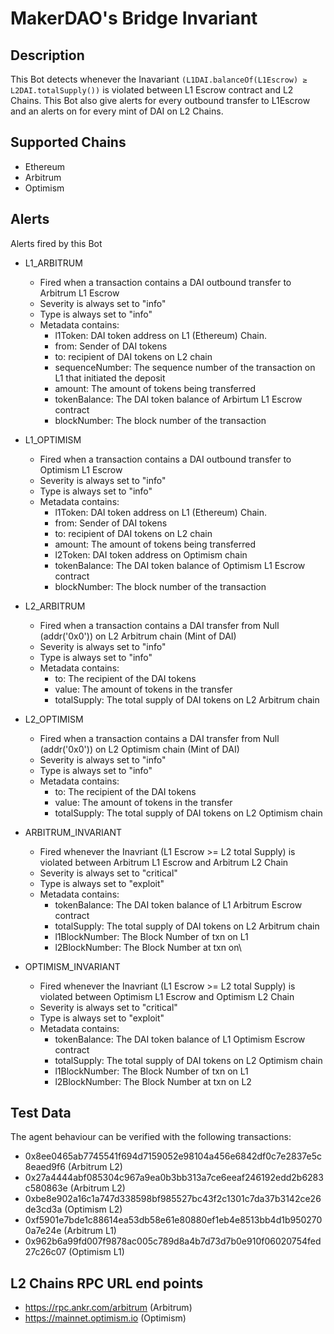 # MakerDAO's Bridge Invariant

## Description

This Bot detects whenever the Inavariant `(L1DAI.balanceOf(L1Escrow) ≥ L2DAI.totalSupply())` is violated between L1 Escrow contract and L2 Chains. This Bot also give alerts for every outbound transfer to L1Escrow and an alerts on for every mint of DAI on L2 Chains.

## Supported Chains

- Ethereum
- Arbitrum
- Optimism

## Alerts

Alerts fired by this Bot

- L1_ARBITRUM

  - Fired when a transaction contains a DAI outbound transfer to Arbitrum L1 Escrow
  - Severity is always set to "info"
  - Type is always set to "info"
  - Metadata contains:
    - l1Token: DAI token address on L1 (Ethereum) Chain.
    - from: Sender of DAI tokens
    - to: recipient of DAI tokens on L2 chain
    - sequenceNumber: The sequence number of the transaction on L1 that initiated the deposit
    - amount: The amount of tokens being transferred
    - tokenBalance: The DAI token balance of Arbirtum L1 Escrow contract
    - blockNumber: The block number of the transaction

- L1_OPTIMISM

  - Fired when a transaction contains a DAI outbound transfer to Optimism L1 Escrow
  - Severity is always set to "info"
  - Type is always set to "info"
  - Metadata contains:
    - l1Token: DAI token address on L1 (Ethereum) Chain.
    - from: Sender of DAI tokens
    - to: recipient of DAI tokens on L2 chain
    - amount: The amount of tokens being transferred
    - l2Token: DAI token address on Optimism chain
    - tokenBalance: The DAI token balance of Optimism L1 Escrow contract
    - blockNumber: The block number of the transaction

- L2_ARBITRUM

  - Fired when a transaction contains a DAI transfer from Null (addr('0x0')) on L2 Arbitrum chain (Mint of DAI)
  - Severity is always set to "info"
  - Type is always set to "info"
  - Metadata contains:
    - to: The recipient of the DAI tokens
    - value: The amount of tokens in the transfer
    - totalSupply: The total supply of DAI tokens on L2 Arbitrum chain

- L2_OPTIMISM

  - Fired when a transaction contains a DAI transfer from Null (addr('0x0')) on L2 Optimism chain (Mint of DAI)
  - Severity is always set to "info"
  - Type is always set to "info"
  - Metadata contains:
    - to: The recipient of the DAI tokens
    - value: The amount of tokens in the transfer
    - totalSupply: The total supply of DAI tokens on L2 Optimism chain

- ARBITRUM_INVARIANT

  - Fired whenever the Inavriant (L1 Escrow >= L2 total Supply) is violated between Arbitrum L1 Escrow and Arbitrum L2 Chain
  - Severity is always set to "critical"
  - Type is always set to "exploit"
  - Metadata contains:
    - tokenBalance: The DAI token balance of L1 Arbitrum Escrow contract
    - totalSupply: The total supply of DAI tokens on L2 Arbitrum chain
    - l1BlockNumber: The Block Number of txn on L1
    - l2BlockNumber: The Block Number at txn on\

- OPTIMISM_INVARIANT

  - Fired whenever the Inavriant (L1 Escrow >= L2 total Supply) is violated between Optimism L1 Escrow and Optimism L2 Chain
  - Severity is always set to "critical"
  - Type is always set to "exploit"
  - Metadata contains:
    - tokenBalance: The DAI token balance of L1 Optimism Escrow contract
    - totalSupply: The total supply of DAI tokens on L2 Optimism chain
    - l1BlockNumber: The Block Number of txn on L1
    - l2BlockNumber: The Block Number at txn on L2

## Test Data

The agent behaviour can be verified with the following transactions:

- 0x8ee0465ab7745541f694d7159052e98104a456e6842df0c7e2837e5c8eaed9f6 (Arbitrum L2)
- 0x27a4444abf085304c967a9ea0b3bb313a7ce6eeaf246192edd2b6283c580863e (Arbitrum L2)
- 0xbe8e902a16c1a747d338598bf985527bc43f2c1301c7da37b3142ce26de3cd3a (Optimism L2)
- 0xf5901e7bde1c88614ea53db58e61e80880ef1eb4e8513bb4d1b9502700a7e24e (Arbitrum L1)
- 0x962b6a99fd007f9878ac005c789d8a4b7d73d7b0e910f06020754fed27c26c07 (Optimism L1)

## L2 Chains RPC URL end points

- https://rpc.ankr.com/arbitrum (Arbitrum)
- https://mainnet.optimism.io (Optimism)
